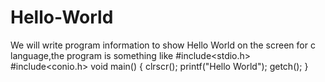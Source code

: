 # Hello-World
We will write program information to show Hello World on the screen
for c language,the program is something like
#include<stdio.h>
#include<conio.h>
void main()
{
clrscr();
printf("Hello World");
getch();
}
